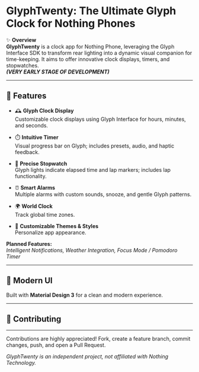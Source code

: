 # GlyphTwenty: The Ultimate Glyph Clock for Nothing Phones

✨ **Overview**  
**GlyphTwenty** is a clock app for Nothing Phone, leveraging the Glyph Interface SDK to transform rear lighting into a dynamic visual companion for time-keeping. It aims to offer innovative clock displays, timers, and stopwatches.  
**_(VERY EARLY STAGE OF DEVELOPMENT)_**

---

## 🌟 Features

- 🕰️ **Glyph Clock Display**  
  Customizable clock displays using Glyph Interface for hours, minutes, and seconds.

- ⏱️ **Intuitive Timer**  
  Visual progress bar on Glyph; includes presets, audio, and haptic feedback.

- 🏁 **Precise Stopwatch**  
  Glyph lights indicate elapsed time and lap markers; includes lap functionality.

- ⏰ **Smart Alarms**  
  Multiple alarms with custom sounds, snooze, and gentle Glyph patterns.

- 🌍 **World Clock**  
  Track global time zones.

- 🎨 **Customizable Themes & Styles**  
  Personalize app appearance.

**Planned Features:**  
_Intelligent Notifications, Weather Integration, Focus Mode / Pomodoro Timer_

---

## 📱 Modern UI
Built with **Material Design 3** for a clean and modern experience.

---

## 🤝 Contributing  
---
Contributions are highly appreciated! Fork, create a feature branch, commit changes, push, and open a Pull Request.

_GlyphTwenty is an independent project, not affiliated with Nothing Technology._
